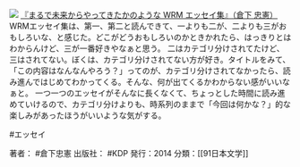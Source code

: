 
[![](https://images-fe.ssl-images-amazon.com/images/I/41KnFi8aemL._SL160_.jpg)](http://www.amazon.co.jp/exec/obidos/ASIN/B00M9F4DR0/choiyaki81-22/ref=nosim)
[『まるで未来からやってきたかのような WRM エッセイ集』（倉下 忠憲）](http://www.amazon.co.jp/exec/obidos/ASIN/B00M9F4DR0/choiyaki81-22/ref=nosim)
WRMエッセイ集は、第一、第二と読んできて、一よりも二が、二よりも三がおもしろいな、と感じた。どこがどうおもしろいのかときかれたら、はっきりとはわからんけど、三が一番好きやなぁと思う。
二はカテゴリ分けされてたけど、三はされてない。ぼくは、カテゴリ分けされてない方が好き。タイトルをみて、「この内容はなんなんやろう？」ってのが、カテゴリ分けされてなかったら、読み進んではじめてわかってくる。そんな、何が出てくるかわからない感がいいなぁと。
一つ一つのエッセイがそんなに長くなくて、ちょっとした時間に読み進めていけるので、カテゴリ分けよりも、時系列のままで「今回は何かな？」的な楽しみがあったほうがいいような気がする。

#エッセイ

著者： #倉下忠憲 
出版社： #KDP
発行：2014
分類：[[91日本文学]]